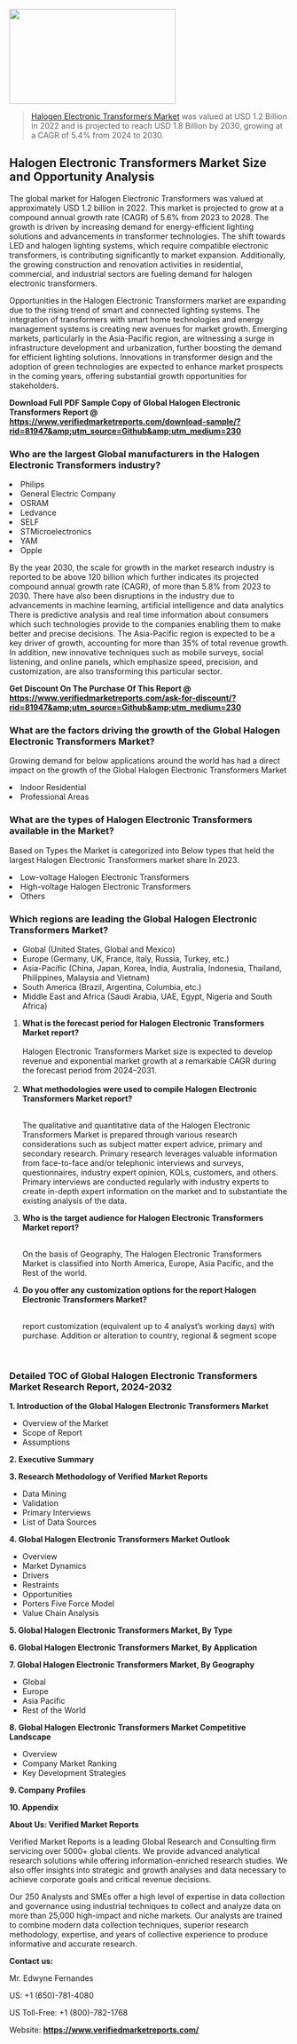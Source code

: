 <img src="https://ffe5etoiles.com/wp-content/uploads/2024/12/MST1-300x171.png" alt="" width="300" height="171" class="alignnone size-medium wp-image-20088" /><blockquote><p><p><a href="https://www.verifiedmarketreports.com/download-sample/?rid=81947&utm_source=Github&utm_medium=230" target="_blank">Halogen Electronic Transformers Market</a> was valued at USD 1.2 Billion in 2022 and is projected to reach USD 1.8 Billion by 2030, growing at a CAGR of 5.4% from 2024 to 2030.</p></blockquote><p><h2>Halogen Electronic Transformers Market Size and Opportunity Analysis</h2><p>The global market for Halogen Electronic Transformers was valued at approximately USD 1.2 billion in 2022. This market is projected to grow at a compound annual growth rate (CAGR) of 5.6% from 2023 to 2028. The growth is driven by increasing demand for energy-efficient lighting solutions and advancements in transformer technologies. The shift towards LED and halogen lighting systems, which require compatible electronic transformers, is contributing significantly to market expansion. Additionally, the growing construction and renovation activities in residential, commercial, and industrial sectors are fueling demand for halogen electronic transformers.</p><p>Opportunities in the Halogen Electronic Transformers market are expanding due to the rising trend of smart and connected lighting systems. The integration of transformers with smart home technologies and energy management systems is creating new avenues for market growth. Emerging markets, particularly in the Asia-Pacific region, are witnessing a surge in infrastructure development and urbanization, further boosting the demand for efficient lighting solutions. Innovations in transformer design and the adoption of green technologies are expected to enhance market prospects in the coming years, offering substantial growth opportunities for stakeholders.</p></p><p class=""><strong>Download Full PDF Sample Copy of Global Halogen Electronic Transformers Report @ <a href="https://www.verifiedmarketreports.com/download-sample/?rid=81947&amp;utm_source=Github&amp;utm_medium=230" target="_blank">https://www.verifiedmarketreports.com/download-sample/?rid=81947&amp;utm_source=Github&amp;utm_medium=230</a></strong></p><h3 id="" class="">Who are the largest Global manufacturers in the Halogen Electronic Transformers industry?</h3><p><li>Philips</li><li> General Electric Company</li><li> OSRAM</li><li> Ledvance</li><li> SELF</li><li> STMicroelectronics</li><li> YAM</li><li> Opple</li></p><div class=""><div class="" dir="" data-message-author-role="" data-message-id="" data-message-model-slug=""><div class=""><div class=""><div class=""><div class="" dir="" data-message-author-role="" data-message-id="" data-message-model-slug=""><div class=""><div class=""><p>By the year 2030, the scale for growth in the market research industry is reported to be above 120 billion which further indicates its projected compound annual growth rate (CAGR), of more than 5.8% from 2023 to 2030. There have also been disruptions in the industry due to advancements in machine learning, artificial intelligence and data analytics There is predictive analysis and real time information about consumers which such technologies provide to the companies enabling them to make better and precise decisions. The Asia-Pacific region is expected to be a key driver of growth, accounting for more than 35% of total revenue growth. In addition, new innovative techniques such as mobile surveys, social listening, and online panels, which emphasize speed, precision, and customization, are also transforming this particular sector.</p><p><strong>Get Discount On The Purchase Of This Report @&nbsp; <a href="https://www.verifiedmarketreports.com/ask-for-discount/?rid=81947&amp;utm_source=Github&amp;utm_medium=230" target="_blank">https://www.verifiedmarketreports.com/ask-for-discount/?rid=81947&amp;utm_source=Github&amp;utm_medium=230</a></strong></p></div></div></div></div></div></div></div></div><h3 id="" class="">What are the factors driving the growth of the Global Halogen Electronic Transformers Market?</h3><p id="" class="">Growing demand for below applications around the world has had a direct impact on the growth of the Global Halogen Electronic Transformers Market</p><p id="" class=""><li>Indoor Residential</li><li> Professional Areas</li></p><h3 id="" class="">What are the types of Halogen Electronic Transformers available in the Market?</h3><p id="" class="">Based on Types the Market is categorized into Below types that held the largest Halogen Electronic Transformers market share In 2023.</p><p id="" class=""><li>Low-voltage Halogen Electronic Transformers</li><li> High-voltage Halogen Electronic Transformers</li><li> Others</li></p><h3 id="" class="">Which regions are leading the Global Halogen Electronic Transformers Market?</h3><ul><li>Global (United States, Global and Mexico)</li><li>Europe (Germany, UK, France, Italy, Russia, Turkey, etc.)</li><li>Asia-Pacific (China, Japan, Korea, India, Australia, Indonesia, Thailand, Philippines, Malaysia and Vietnam)</li><li>South America (Brazil, Argentina, Columbia, etc.)</li><li>Middle East and Africa (Saudi Arabia, UAE, Egypt, Nigeria and South Africa)</li></ul><p><ol><li><strong>What is the forecast period for Halogen Electronic Transformers Market report?<br /></strong><br /><span data-sheets-root="1" data-sheets-value="{&quot;1&quot;:2,&quot;2&quot;:&quot;XXXX size is expected to develop revenue and exponential market growth at a remarkable CAGR during the forecast period from 2024&ndash;2030.&quot;}" data-sheets-userformat="{&quot;2&quot;:12674,&quot;4&quot;:{&quot;1&quot;:2,&quot;2&quot;:16776960},&quot;10&quot;:2,&quot;11&quot;:0,&quot;15&quot;:&quot;Arial&quot;,&quot;16&quot;:12}">Halogen Electronic Transformers Market size is expected to develop revenue and exponential market growth at a remarkable CAGR during the forecast period from 2024&ndash;2031.</span><br /><br /></li><li><strong>What methodologies were used to compile Halogen Electronic Transformers Market report?<br /><br /></strong><p>The qualitative and quantitative data of the&nbsp;Halogen Electronic Transformers Market is prepared through various research considerations such as subject matter expert advice, primary and secondary research. Primary research leverages valuable information from face-to-face and/or telephonic interviews and surveys, questionnaires, industry expert opinion, KOLs, customers, and others. Primary interviews are conducted regularly with industry experts to create in-depth expert information on the market and to substantiate the existing analysis of the data.&nbsp;</p></li><li><strong>Who is the target audience for Halogen Electronic Transformers Market report?<br /><br /></strong><p>On the basis of Geography, The&nbsp;Halogen Electronic Transformers Market is classified into North America, Europe, Asia Pacific, and the Rest of the world.</p></li><li><strong>Do you offer any customization options for the report Halogen Electronic Transformers Market?<br /><br /></strong><p>report customization (equivalent up to 4 analyst&rsquo;s working days) with purchase. Addition or alteration to country, regional &amp; segment scope</p><p>&nbsp;</p></li></ol></p><h3 id="" class="">Detailed TOC of Global Halogen Electronic Transformers Market Research Report, 2024-2032</h3><p id="" class=""><strong>1. Introduction of the Global Halogen Electronic Transformers Market</strong></p><ul><li>Overview of the Market</li><li>Scope of Report</li><li>Assumptions</li></ul><p id="" class=""><strong>2. Executive Summary</strong></p><p id="" class=""><strong>3. Research Methodology of&nbsp;Verified Market Reports</strong></p><ul><li>Data Mining</li><li>Validation</li><li>Primary Interviews</li><li>List of Data Sources</li></ul><p id="" class=""><strong>4. Global Halogen Electronic Transformers Market Outlook</strong></p><ul><li>Overview</li><li>Market Dynamics</li><li>Drivers</li><li>Restraints</li><li>Opportunities</li><li>Porters Five Force Model</li><li>Value Chain Analysis</li></ul><p id="" class=""><strong>5. Global Halogen Electronic Transformers Market, By&nbsp;Type</strong></p><p id="" class=""><strong>6. Global Halogen Electronic Transformers Market, By Application</strong></p><p id="" class=""><strong>7. Global Halogen Electronic Transformers Market, By Geography</strong></p><ul><li>Global</li><li>Europe</li><li>Asia Pacific</li><li>Rest of the World</li></ul><p id="" class=""><strong>8. Global Halogen Electronic Transformers Market Competitive Landscape</strong></p><ul><li>Overview</li><li>Company Market Ranking</li><li>Key Development Strategies</li></ul><p id="" class=""><strong>9. Company Profiles</strong></p><p id="" class=""><strong>10. Appendix</strong></p><p id="" class=""><strong>About Us: Verified Market Reports</strong></p><p id="" class="">Verified Market Reports is a leading Global Research and Consulting firm servicing over 5000+ global clients. We provide advanced analytical research solutions while offering information-enriched research studies. We also offer insights into strategic and growth analyses and data necessary to achieve corporate goals and critical revenue decisions.</p><p id="" class="">Our 250 Analysts and SMEs offer a high level of expertise in data collection and governance using industrial techniques to collect and analyze data on more than 25,000 high-impact and niche markets. Our analysts are trained to combine modern data collection techniques, superior research methodology, expertise, and years of collective experience to produce informative and accurate research.</p><p id="" class=""><strong>Contact us:</strong></p><p id="" class="">Mr. Edwyne Fernandes</p><p id="" class="">US: +1 (650)-781-4080</p><p id="" class="">US Toll-Free: +1 (800)-782-1768</p><p id="" class="">Website: <a target="" data-test-app-aware-link=""><strong>https://www.verifiedmarketreports.com/</strong></a></p>
